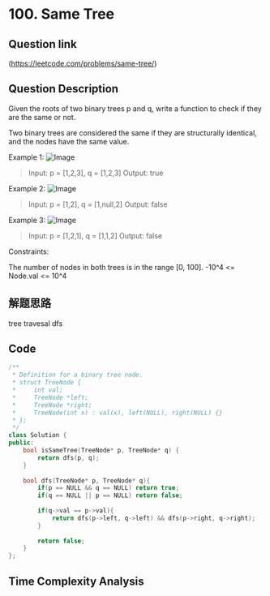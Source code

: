 # 100. Same Tree

## Question link
(https://leetcode.com/problems/same-tree/)

## Question Description
Given the roots of two binary trees p and q, write a function to check if they are the same or not.

Two binary trees are considered the same if they are structurally identical, and the nodes have the same value.

Example 1:
![Image](https://assets.leetcode.com/uploads/2020/12/20/ex1.jpg)
> Input: p = [1,2,3], q = [1,2,3]
> Output: true

Example 2:
![Image](https://assets.leetcode.com/uploads/2020/12/20/ex2.jpg)
> Input: p = [1,2], q = [1,null,2]
> Output: false

Example 3:
![Image](https://assets.leetcode.com/uploads/2020/12/20/ex3.jpg)
> Input: p = [1,2,1], q = [1,1,2]
> Output: false

Constraints:

The number of nodes in both trees is in the range [0, 100].
-10^4 <= Node.val <= 10^4

## 解题思路
tree travesal
dfs

## Code
```c++
/**
 * Definition for a binary tree node.
 * struct TreeNode {
 *     int val;
 *     TreeNode *left;
 *     TreeNode *right;
 *     TreeNode(int x) : val(x), left(NULL), right(NULL) {}
 * };
 */
class Solution {
public:
    bool isSameTree(TreeNode* p, TreeNode* q) {
        return dfs(p, q);
    }
    
    bool dfs(TreeNode* p, TreeNode* q){
        if(p == NULL && q == NULL) return true;
        if(q == NULL || p == NULL) return false;
        
        if(q->val == p->val){
            return dfs(p->left, q->left) && dfs(p->right, q->right);
        }
        
        return false;
    }
};
```

## Time Complexity Analysis